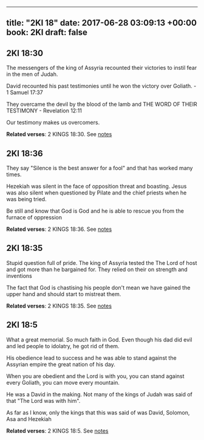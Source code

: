 
---
title: "2KI 18"
date: 2017-06-28 03:09:13 +00:00
book: 2KI
draft: false
---

## 2KI 18:30

The messengers of the king of Assyria recounted their victories to instil fear in the men of Judah.

David recounted his past testimonies until he won the victory over Goliath. - 1 Samuel 17:37

They overcame the devil by the blood of the lamb and THE WORD OF THEIR TESTIMONY - Revelation 12:11

Our testimony makes us overcomers.

**Related verses**: 2 KINGS 18:30. See [notes](https://my.bible.com/notes/2667269942965691091)


## 2KI 18:36

They say "Silence is the best answer for a fool" and that has worked many times.

Hezekiah was silent in the face of opposition threat and boasting. Jesus was also silent when questioned by Pilate and the chief priests when he was being tried.

Be still and know that God is God and he is able to rescue you from the furnace of oppression

**Related verses**: 2 KINGS 18:36. See [notes](https://my.bible.com/notes/2667268379404657345)


## 2KI 18:35

Stupid question full of pride. The king of Assyria tested the The Lord of host and got more than he bargained for. They relied on their on strength and inventions

The fact that God is chastising his people don't mean we have gained the upper hand and should start to mistreat them.

**Related verses**: 2 KINGS 18:35. See [notes](https://my.bible.com/notes/2667266760562696870)


## 2KI 18:5

What a great memorial. So much faith in God. Even though his dad did evil and led people to idolatry, he got rid of them.

His obedience lead to success and he was able to stand against the Assyrian empire the great nation of his day.


When you are obedient and the Lord is with you, you can stand against every Goliath, you can move every mountain.

He was a David in the making. Not many of the kings of Judah was said of that "The Lord was with him".

As far as I know, only the kings that this was said of was David, Solomon, Asa and Hezekiah

**Related verses**: 2 KINGS 18:5. See [notes](https://my.bible.com/notes/2667245191513760254)

